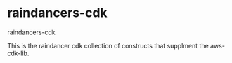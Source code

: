 # raindancers-cdk
raindancers-cdk

This is the raindancer cdk collection of constructs that supplment the aws-cdk-lib. 
